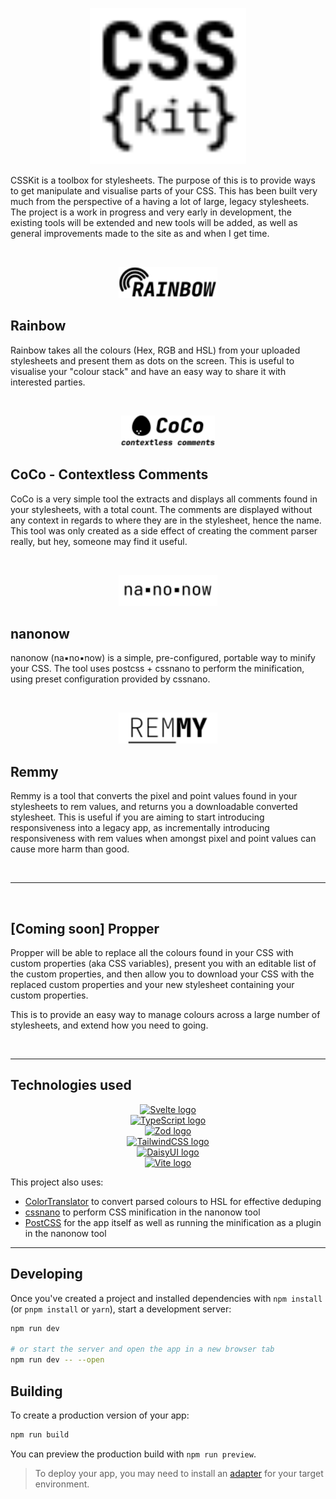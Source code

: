 <p align="center">
    <picture>
        <source media="(prefers-color-scheme: dark)" srcset="static/csskit-white.svg">
        <source media="(prefers-color-scheme: light)" srcset="static/csskit.svg">
        <img alt="CSSkit logo" src="static/csskit.svg" height="250">
    </picture>
</p>

CSSKit is a toolbox for stylesheets. The purpose of this is to provide ways to get manipulate and visualise parts of your CSS. This has been built very much from the perspective of a having a lot of large, legacy stylesheets. The project is a work in progress and very early in development, the existing tools will be extended and new tools will be added, as well as general improvements made to the site as and when I get time.

<br/>

<p align="center" >
    <picture>
        <source media="(prefers-color-scheme: dark)" srcset="static/rainbow-white.svg">
        <source media="(prefers-color-scheme: light)" srcset="static/rainbow.svg">
        <img alt="CSSkit logo" src="static/rainbow.svg" height="50">
    </picture>
</p>

## Rainbow

Rainbow takes all the colours (Hex, RGB and HSL) from your uploaded stylesheets and present them as dots on the screen. This is useful to visualise your "colour stack" and have an easy way to share it with interested parties.

<br/>

<p align="center" >
    <picture>
        <source media="(prefers-color-scheme: dark)" srcset="static/coco-white.svg">
        <source media="(prefers-color-scheme: light)" srcset="static/coco.svg">
        <img alt="CSSkit logo" src="static/coco.svg" height="50">
    </picture>
</p>

## CoCo - Contextless Comments

CoCo is a very simple tool the extracts and displays all comments found in your stylesheets, with a total count. The comments are displayed without any context in regards to where they are in the stylesheet, hence the name. This tool was only created as a side effect of creating the comment parser really, but hey, someone may find it useful.

<br/>

<p align="center" >
    <picture>
        <source media="(prefers-color-scheme: dark)" srcset="static/nanonow-white.svg">
        <source media="(prefers-color-scheme: light)" srcset="static/nanonow.svg">
        <img alt="CSSkit logo" src="static/nanonow.svg" height="50">
    </picture>
</p>

## nanonow

nanonow (na▪no▪now) is a simple, pre-configured, portable way to minify your CSS. The tool uses postcss + cssnano to perform the minification, using preset configuration provided by cssnano.

<br/>

<p align="center" >
    <picture>
        <source media="(prefers-color-scheme: dark)" srcset="static/remmy-white.svg">
        <source media="(prefers-color-scheme: light)" srcset="static/remmy.svg">
        <img alt="CSSkit logo" src="static/remmy.svg" height="50">
    </picture>
</p>

## Remmy

Remmy is a tool that converts the pixel and point values found in your stylesheets to rem values, and returns you a downloadable converted stylesheet. This is useful if you are aiming to start introducing responsiveness into a legacy app, as incrementally introducing responsiveness with rem values when amongst pixel and point values can cause more harm than good.

<br />

---

<br />

## [Coming soon] Propper

Propper will be able to replace all the colours found in your CSS with custom properties (aka CSS variables), present you with an editable list of the custom properties, and then allow you to download your CSS with the replaced custom properties and your new stylesheet containing your custom properties.

This is to provide an easy way to manage colours across a large number of stylesheets, and extend how you need to going.

<br />

---

## Technologies used

<p align="center" >
    <a href="https://github.com/sveltejs/svelte">
        <picture>
            <source media="(prefers-color-scheme: dark)" srcset="static/ext/svelte-logo-text-white.svg">
            <source media="(prefers-color-scheme: light)" srcset="static/ext/svelte-logo-text.svg">
            <img alt="Svelte logo" src="static/svelte-logo-text.svg" height="50">
        </picture>
    </a>
    <br/>
    <a href="https://github.com/microsoft/TypeScript">
        <picture>
            <source media="(prefers-color-scheme: dark)" srcset="static/ext/typescript-logo-text-white.svg">
            <source media="(prefers-color-scheme: light)" srcset="static/ext/typescript-logo-text.svg">
            <img alt="TypeScript logo" src="static/typescript-logo-text.svg" height="50">
        </picture>
    </a>
    <br/>
    <a href="https://github.com/colinhacks/zod">
        <picture>
            <source media="(prefers-color-scheme: dark)" srcset="static/ext/zod-logo-text-white.svg">
            <source media="(prefers-color-scheme: light)" srcset="static/ext/zod-logo-text.svg">
            <img alt="Zod logo" src="static/zod-logo-text.svg" height="50">
        </picture>
    </a>
    <br/>
    <a href="https://github.com/tailwindlabs/tailwindcss">
        <picture>
            <source media="(prefers-color-scheme: dark)" srcset="static/ext/tailwindcss-logo-text-white.svg">
            <source media="(prefers-color-scheme: light)" srcset="static/ext/tailwindcss-logo-text.svg">
            <img alt="TailwindCSS logo" src="static/tailwindcss-logo-text.svg" height="50">
        </picture>
    </a>
    <br/>
    <a href="https://github.com/saadeghi/daisyui">
        <picture>
            <source media="(prefers-color-scheme: dark)" srcset="static/ext/daisyui-logo-text-white.svg">
            <source media="(prefers-color-scheme: light)" srcset="static/ext/daisyui-logo-text.svg">
            <img alt="DaisyUI logo" src="static/daisyui-logo-text.svg" height="50">
        </picture>
    </a>
    <br/>
    <a href="https://github.com/vitejs/vite">
        <picture>
            <source media="(prefers-color-scheme: dark)" srcset="static/ext/vite-logo-text-white.svg">
            <source media="(prefers-color-scheme: light)" srcset="static/ext/vite-logo-text.svg">
            <img alt="Vite logo" src="static/vite-logo-text.svg" height="50">
        </picture>
    </a>
</p>

This project also uses:
- [ColorTranslator](https://github.com/elchininet/ColorTranslator) to convert parsed colours to HSL for effective deduping
- [cssnano](https://github.com/cssnano/cssnano) to perform CSS minification in the nanonow tool
- [PostCSS](https://github.com/postcss/postcss) for the app itself as well as running the minification as a plugin in the nanonow tool

---

## Developing

Once you've created a project and installed dependencies with `npm install` (or `pnpm install` or `yarn`), start a development server:

```bash
npm run dev

# or start the server and open the app in a new browser tab
npm run dev -- --open
```

## Building

To create a production version of your app:

```bash
npm run build
```

You can preview the production build with `npm run preview`.

> To deploy your app, you may need to install an [adapter](https://kit.svelte.dev/docs/adapters) for your target environment.
